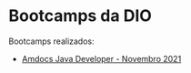 # Bootcamps da DIO

Bootcamps realizados:

- [Amdocs Java Developer - Novembro 2021](./Amdocs/2021-11)
